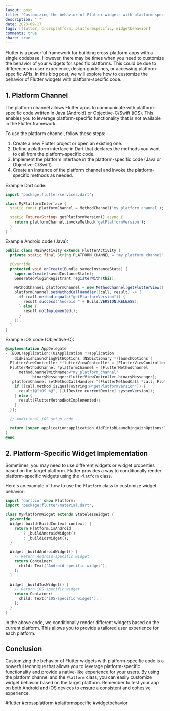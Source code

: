```yaml
---
layout: post
title: "Customizing the behavior of Flutter widgets with platform-specific code."
description: " "
date: 2023-09-17
tags: [flutter, crossplatform, platformspecific, widgetbehavior]
comments: true
share: true
---
```


Flutter is a powerful framework for building cross-platform apps with a single codebase. However, there may be times when you need to customize the behavior of your widgets for specific platforms. This could be due to differences in user experience, design guidelines, or accessing platform-specific APIs. In this blog post, we will explore how to customize the behavior of Flutter widgets with platform-specific code.

## 1. Platform Channel

The platform channel allows Flutter apps to communicate with platform-specific code written in Java (Android) or Objective-C/Swift (iOS). This enables you to leverage platform-specific functionality that is not available in the Flutter framework.

To use the platform channel, follow these steps:

1. Create a new Flutter project or open an existing one.
2. Define a platform interface in Dart that declares the methods you want to call from the platform-specific code.
3. Implement the platform interface in the platform-specific code (Java or Objective-C/Swift).
4. Create an instance of the platform channel and invoke the platform-specific methods as needed.

Example Dart code:

```dart
import 'package:flutter/services.dart';

class MyPlatformInterface {
  static const platformChannel = MethodChannel('my_platform_channel');

  static Future<String> getPlatformVersion() async {
    return platformChannel.invokeMethod('getPlatformVersion');
  }
}
```

Example Android code (Java):

```java
public class MainActivity extends FlutterActivity {
  private static final String PLATFORM_CHANNEL = "my_platform_channel";

  @Override
  protected void onCreate(Bundle savedInstanceState) {
    super.onCreate(savedInstanceState);
    GeneratedPluginRegistrant.registerWith(this);

    MethodChannel platformChannel = new MethodChannel(getFlutterView(), PLATFORM_CHANNEL);
    platformChannel.setMethodCallHandler((call, result) -> {
      if (call.method.equals("getPlatformVersion")) {
        result.success("Android " + Build.VERSION.RELEASE);
      } else {
        result.notImplemented();
      }
    });
  }
}
```

Example iOS code (Objective-C):

```objective-c
@implementation AppDelegate
- (BOOL)application:(UIApplication *)application
    didFinishLaunchingWithOptions:(NSDictionary *)launchOptions {
  FlutterViewController *flutterViewController = (FlutterViewController *)self.window.rootViewController;
  FlutterMethodChannel *platformChannel = [FlutterMethodChannel
      methodChannelWithName:@"my_platform_channel"
            binaryMessenger:flutterViewController.binaryMessenger];
  [platformChannel setMethodCallHandler:^(FlutterMethodCall *call, FlutterResult result) {
    if ([call.method isEqualToString:@"getPlatformVersion"]) {
      result(@"iOS %@", [[UIDevice currentDevice] systemVersion]);
    } else {
      result(FlutterMethodNotImplemented);
    }
  }];

  // Additional iOS setup code...

  return [super application:application didFinishLaunchingWithOptions:launchOptions];
}
@end
```

## 2. Platform-Specific Widget Implementation

Sometimes, you may need to use different widgets or widget properties based on the target platform. Flutter provides a way to conditionally render platform-specific widgets using the `Platform` class.

Here's an example of how to use the `Platform` class to customize widget behavior:

```dart
import 'dart:io' show Platform;
import 'package:flutter/material.dart';

class MyPlatformWidget extends StatelessWidget {
  @override
  Widget build(BuildContext context) {
    return Platform.isAndroid
        ? _buildAndroidWidget()
        : _buildIosWidget();
  }

  Widget _buildAndroidWidget() {
    // Return Android-specific widget
    return Container(
      child: Text('Android-specific widget'),
    );
  }

  Widget _buildIosWidget() {
    // Return iOS-specific widget
    return Container(
      child: Text('iOS-specific widget'),
    );
  }
}
```

In the above code, we conditionally render different widgets based on the current platform. This allows you to provide a tailored user experience for each platform.

## Conclusion

Customizing the behavior of Flutter widgets with platform-specific code is a powerful technique that allows you to leverage platform-specific functionality and provide a native-like experience for your users. By using the platform channel and the `Platform` class, you can easily customize widget behavior based on the target platform. Remember to test your app on both Android and iOS devices to ensure a consistent and cohesive experience.

#flutter #crossplatform #platformspecific #widgetbehavior